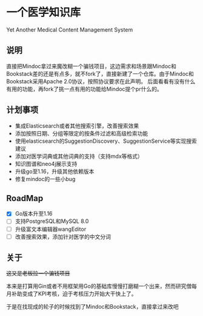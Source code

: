 # 一个医学知识库

Yet Another Medical Content Management System

## 说明

直接把Mindoc拿过来魔改糊一个骗钱项目，这边需求和场景跟Mindoc和Bookstack差的还是有点多，就不fork了，直接新建了一个仓库。由于Mindoc和Bookstack采用Apache 2.0协议，按照协议要求在此声明。
后面看看有没有什么有用的功能，再fork了挑一点有用的功能给Mindoc提个pr什么的。

## 计划事项

- 集成Elasticsearch或者其他搜索引擎，改善搜索效果
- 添加按照日期、分组等限定的按条件过滤和高级检索功能
- 使用elasticsearch的SuggestionDiscovery、SuggestionService等实现搜索建议
- 添加对医学词典或其他词典的支持（支持mdx等格式）
- 知识图谱和neo4j展示支持
- 升级go至1.16，升级其他依赖版本
- 修复mindoc的一些小bug

## RoadMap

- [x] Go版本升至1.16
- [ ] 支持PostgreSQL和MySQL 8.0
- [ ] 升级富文本编辑器wangEditor
- [ ] 改善搜索效果，添加针对医学的中文分词

## 关于

~~这又是老板拉一个骗钱项目~~

本来是打算用Gin或者不用框架用Go的基础库慢慢打磨糊一个出来，然而研究僧每月补助变成了KPI考核，迫于考核压力开始大干快上了。

于是在找现成的轮子的时候找到了Mindoc和Bookstack，直接拿过来改吧